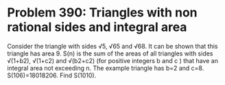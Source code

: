 # Problem 390: Triangles with non rational sides and integral area
Consider the triangle with sides √5, √65 and √68. It can be shown that
this triangle has area 9. S(n) is the sum of the areas of all triangles
with sides √(1+b2), √(1+c2) and √(b2+c2) (for positive integers b and c
) that have an integral area not exceeding n. The example triangle has
b=2 and c=8. S(106)=18018206. Find S(1010).
